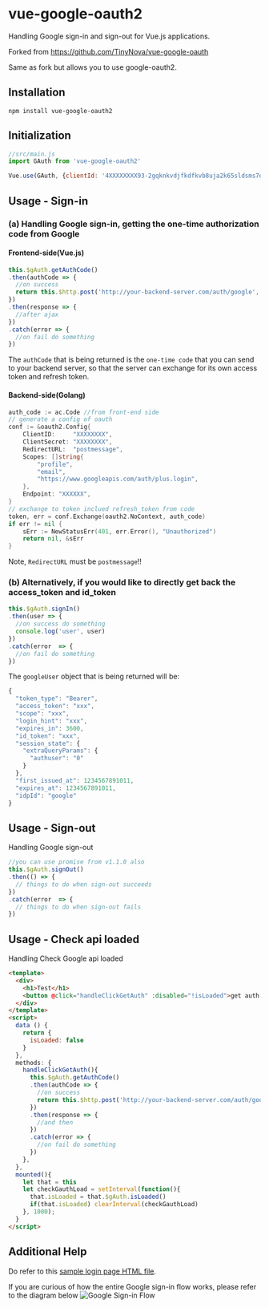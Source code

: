 # vue-google-oauth2
Handling Google sign-in and sign-out for Vue.js applications.

Forked from https://github.com/TinyNova/vue-google-oauth

Same as fork but allows you to use google-oauth2.

## Installation
```
npm install vue-google-oauth2
```

## Initialization
```javascript
//src/main.js
import GAuth from 'vue-google-oauth2'

Vue.use(GAuth, {clientId: '4XXXXXXXX93-2gqknkvdjfkdfkvb8uja2k65sldsms7qo9.apps.googleusercontent.com', scope: 'profile email https://www.googleapis.com/auth/plus.login'})

```

## Usage - Sign-in
### (a) Handling Google sign-in, getting the one-time authorization code from Google

#### Frontend-side(Vue.js)
```javascript
this.$gAuth.getAuthCode()
.then(authCode => {
  //on success
  return this.$http.post('http://your-backend-server.com/auth/google', { code: authCode, redirect_uri: 'postmessage' })
})
.then(response => {
  //after ajax
})
.catch(error => {
  //on fail do something
})
```
The `authCode` that is being returned is the `one-time code` that you can send to your backend server, so that the server can exchange for its own access token and refresh token.

#### Backend-side(Golang)
```go
auth_code := ac.Code //from front-end side
// generate a config of oauth
conf := &oauth2.Config{
	ClientID:     "XXXXXXXX",
	ClientSecret: "XXXXXXXX",
	RedirectURL:  "postmessage",
	Scopes: []string{
		"profile",
		"email",
		"https://www.googleapis.com/auth/plus.login",
	},
	Endpoint: "XXXXXX",
}
// exchange to token inclued refresh_token from code
token, err = conf.Exchange(oauth2.NoContext, auth_code)
if err != nil {
	sErr := NewStatusErr(401, err.Error(), "Unauthorized")
	return nil, &sErr
}
```
Note, ```RedirectURL``` must be ```postmessage```!!



### (b) Alternatively, if you would like to directly get back the access_token and id_token

```javascript
this.$gAuth.signIn()
.then(user => {
  //on success do something
  console.log('user', user)
})
.catch(error  => {
  //on fail do something
})
```

The `googleUser` object that is being returned will be:
```javascript
{
  "token_type": "Bearer",
  "access_token": "xxx",
  "scope": "xxx",
  "login_hint": "xxx",
  "expires_in": 3600,
  "id_token": "xxx",
  "session_state": {
    "extraQueryParams": {
      "authuser": "0"
    }
  },
  "first_issued_at": 1234567891011,
  "expires_at": 1234567891011,
  "idpId": "google"
}
```

## Usage - Sign-out
Handling Google sign-out
```javascript
//you can use promise from v1.1.0 also
this.$gAuth.signOut()
.then(() => {
  // things to do when sign-out succeeds
})
.catch(error  => {
  // things to do when sign-out fails
})
```

## Usage - Check api loaded
Handling Check Google api loaded
```html
<template>
  <div>
    <h1>Test</h1>
    <button @click="handleClickGetAuth" :disabled="!isLoaded">get auth code</button>
  </div>
</template>
<script>
  data () {
    return {
      isLoaded: false
    }
  },
  methods: {
    handleClickGetAuth(){
      this.$gAuth.getAuthCode()
      .then(authCode => {
        //on success
        return this.$http.post('http://your-backend-server.com/auth/google', { code: authCode, redirect_uri: 'postmessage' })
      })
      .then(response => {
        //and then
      })
      .catch(error => {
        //on fail do something
      })
    },
  },
  mounted(){
    let that = this
    let checkGauthLoad = setInterval(function(){
      that.isLoaded = that.$gAuth.isLoaded()
      if(that.isLoaded) clearInterval(checkGauthLoad)
    }, 1000);
  }
</script>
```

## Additional Help
Do refer to this [sample login page HTML file](https://github.com/guruahn/vue-google-oauth2/blob/master/sample.html).

If you are curious of how the entire Google sign-in flow works, please refer to the diagram below
![Google Sign-in Flow](http://i.imgur.com/BQPXKyT.png)
